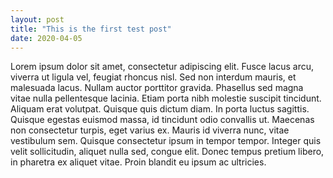 ```yaml
---
layout: post
title: "This is the first test post"
date: 2020-04-05
---
```


Lorem ipsum dolor sit amet, consectetur adipiscing elit. Fusce lacus arcu, viverra ut ligula vel, feugiat rhoncus nisl. Sed non interdum mauris, et malesuada lacus. Nullam auctor porttitor gravida. Phasellus sed magna vitae nulla pellentesque lacinia. Etiam porta nibh molestie suscipit tincidunt. Aliquam erat volutpat. Quisque quis dictum diam. In porta luctus sagittis. Quisque egestas euismod massa, id tincidunt odio convallis ut. Maecenas non consectetur turpis, eget varius ex. Mauris id viverra nunc, vitae vestibulum sem. Quisque consectetur ipsum in tempor tempor. Integer quis velit sollicitudin, aliquet nulla sed, congue elit. Donec tempus pretium libero, in pharetra ex aliquet vitae. Proin blandit eu ipsum ac ultricies.
